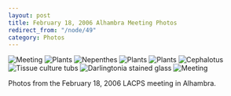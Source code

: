 ```yaml
---
layout: post
title: February 18, 2006 Alhambra Meeting Photos
redirect_from: "/node/49"
category: Photos
---
```


<img src="https://lacps.net/sites/default/files/styles/large/public/meeting_photos/P1010053_0.jpg"  alt="Meeting" />

<img src="https://lacps.net/sites/default/files/styles/large/public/meeting_photos/P1010040.jpg"  alt="Plants" />

<img src="https://lacps.net/sites/default/files/styles/large/public/meeting_photos/P1010041.jpg"  alt="Nepenthes" />

<img src="https://lacps.net/sites/default/files/styles/large/public/meeting_photos/P1010044.jpg"  alt="Plants" />

<img src="https://lacps.net/sites/default/files/styles/large/public/meeting_photos/P1010047.jpg"  alt="Plants" />

<img src="https://lacps.net/sites/default/files/styles/large/public/meeting_photos/P1010049.jpg"  alt="Cephalotus" />

<img src="https://lacps.net/sites/default/files/styles/large/public/meeting_photos/P1010052_0.jpg"  alt="Tissue culture tubs" />

<img src="https://lacps.net/sites/default/files/styles/large/public/meeting_photos/P1010057_0.jpg"  alt="Darlingtonia stained glass" />

<img src="https://lacps.net/sites/default/files/styles/large/public/meeting_photos/P1010060.jpg"  alt="Meeting" />

Photos from the February 18, 2006 LACPS meeting in Alhambra.
